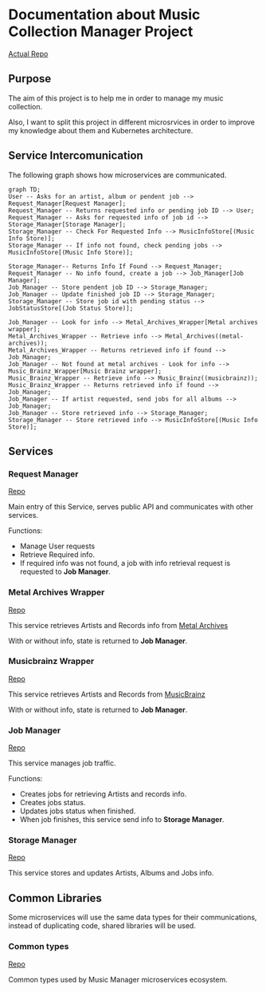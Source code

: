 # Documentation about Music Collection Manager Project

[Actual Repo](https://git.windmaker.net/musicmanager/Music-Collection-Manager-Docs)

## Purpose

The aim of this project is to help me in order to manage my music collection.

Also, I want to split this project in different microsrvices in order to improve my knowledge about them and Kubernetes architecture.

## Service Intercomunication

The following graph shows how microservices are communicated.

```mermaid
graph TD;
User -- Asks for an artist, album or pendent job --> Request_Manager[Request Manager];
Request_Manager -- Returns requested info or pending job ID --> User;
Request_Manager -- Asks for requested info of job id --> Storage_Manager[Storage Manager];
Storage_Manager -- Check For Requested Info --> MusicInfoStore[(Music Info Store)];
Storage_Manager -- If info not found, check pending jobs --> MusicInfoStore[(Music Info Store)];

Storage_Manager-- Returns Info If Found --> Request_Manager;
Request_Manager -- No info found, create a job --> Job_Manager[Job Manager];
Job_Manager -- Store pendent job ID --> Storage_Manager;
Job_Manager -- Update finished job ID --> Storage_Manager;
Storage_Manager -- Store job id with pending status --> JobStatusStore[(Job Status Store)];

Job_Manager -- Look for info --> Metal_Archives_Wrapper[Metal archives wrapper];
Metal_Archives_Wrapper -- Retrieve info --> Metal_Archives((metal-archives));
Metal_Archives_Wrapper -- Returns retrieved info if found --> Job_Manager;
Job_Manager -- Not found at metal archives - Look for info --> Music_Brainz_Wrapper[Music Brainz wrapper];
Music_Brainz_Wrapper -- Retrieve info --> Music_Brainz((musicbrainz));
Music_Brainz_Wrapper -- Returns retrieved info if found --> Job_Manager;
Job_Manager -- If artist requested, send jobs for all albums --> Job_Manager;
Job_Manager -- Store retrieved info --> Storage_Manager;
Storage_Manager -- Store retrieved info --> MusicInfoStore[(Music Info Store)];
```

## Services

### Request Manager

[Repo](https://git.windmaker.net/musicmanager/Request-Manager)

Main entry of this Service, serves public API and communicates with other services.

Functions:
* Manage User requests
* Retrieve Required info.
* If required info was not found, a job with info retrieval request is requested to **Job Manager**.

### Metal Archives Wrapper

[Repo](https://git.windmaker.net/musicmanager/metal-archives-wrapper)

This service retrieves Artists and Records info from [Metal Archives](https://www.metal-archives.com/)

With or without info, state is returned to **Job Manager**.

### Musicbrainz Wrapper

[Repo](https://git.windmaker.net/musicmanager/Musicbrainz-Wrapper)

This service retrieves Artists and Records from [MusicBrainz](https://musicbrainz.org/)

With or without info, state is returned to **Job Manager**.

### Job Manager

[Repo](https://git.windmaker.net/musicmanager/Job-Manager)

This service manages job traffic.

Functions:
* Creates jobs for retrieving Artists and records info.
* Creates jobs status.
* Updates jobs status when finished.
* When job finishes, this service send info to **Storage Manager**.

### Storage Manager

[Repo](https://git.windmaker.net/musicmanager/Storage-Manager)

This service stores and updates Artists, Albums and Jobs info.

## Common Libraries

Some microservices will use the same data types for their communications, instead of duplicating code, shared libraries will be used.

### Common types

[Repo](https://git.windmaker.net/musicmanager/Common-Types)

Common types used by Music Manager microservices ecosystem.

